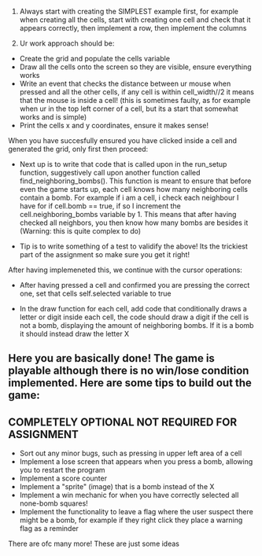 1. Always start with creating the SIMPLEST example first, for example when creating all the cells, start with creating one cell and check that it appears correctly, then implement a row, then implement the columns

2. Ur work approach should be:

- Create the grid and populate the cells variable
- Draw all the cells onto the screen so they are visible, ensure everything works
- Write an event that checks the distance between ur mouse when pressed and all the other cells, if any cell is within cell_width//2 it means that the mouse is inside a cell! (this is sometimes faulty, as for example when ur in the top left corner of a cell, but its a start that somewhat works and is simple)
- Print the cells x and y coordinates, ensure it makes sense!

When you have succesfully ensured you have clicked inside a cell and generated the grid, only first then proceed:

- Next up is to write that code that is called upon in the run_setup function, suggestively call upon another function called find_neighboring_bombs(). This function is meant to ensure that before even the game starts up, each cell knows how many neighboring cells contain a bomb. For example if i am a cell, i check each neighbour I have for if cell.bomb == true, if so I increment the cell.neighboring_bombs variable by 1. This means that after having checked all neighbors, you then know how many bombs are besides it (Warning: this is quite complex to do)

- Tip is to write something of a test to validify the above! Its the trickiest part of the assignment so make sure you get it right!

After having implemeneted this, we continue with the cursor operations:

- After having pressed a cell and confirmed you are pressing the correct one, set that cells self.selected variable to true

- In the draw function for each cell, add code that conditionally draws a letter or digit inside each cell, the code should draw a digit if the cell is not a bomb, displaying the amount of neighboring bombs. If it is a bomb it should instead draw the letter X

## Here you are basically done! The game is playable although there is no win/lose condition implemented. Here are some tips to build out the game:

## COMPLETELY OPTIONAL NOT REQUIRED FOR ASSIGNMENT
- Sort out any minor bugs, such as pressing in upper left area of a cell
- Implement a lose screen that appears when you press a bomb, allowing you to restart the program
- Implement a score counter
- Implement a "sprite" (image) that is a bomb instead of the X
- Implement a win mechanic for when you have correctly selected all none-bomb squares!
- Implement the functionality to leave a flag where the user suspect there might be a bomb, for example if they right click they place a warning flag as a reminder

There are ofc many more! These are just some ideas